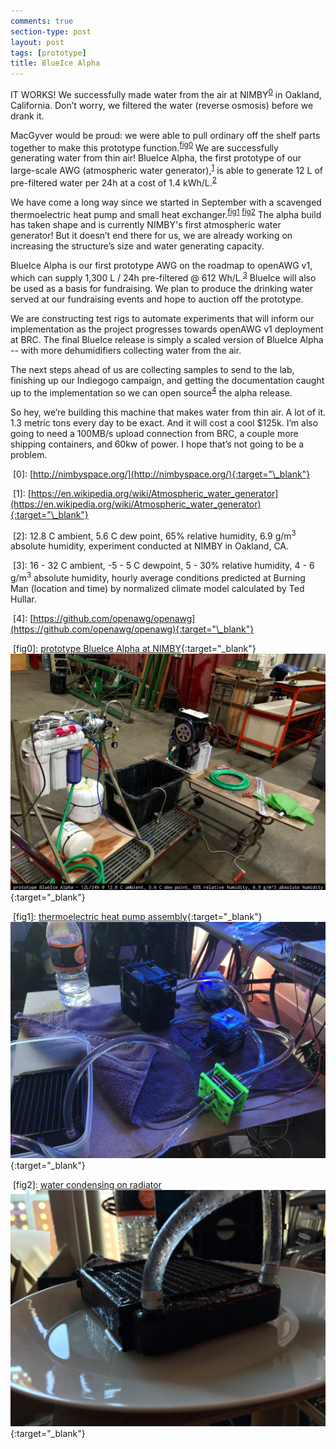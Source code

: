 ```yaml
---
comments: true
section-type: post
layout: post
tags: [prototype]
title: BlueIce Alpha
---
```


IT WORKS! We successfully made water from the air at NIMBY<sup>[0](#0)</sup> in Oakland, California. Don’t worry, we filtered the water (reverse osmosis) before we drank it.
<!--more-->

MacGyver would be proud: we were able to pull ordinary off the shelf parts together to make this prototype function.<sup>[fig0](#fig0)</sup> We are successfully generating water from thin air! BlueIce Alpha, the first prototype of our large-scale AWG (atmospheric water generator),<sup>[1](#1)</sup> is able to generate 12 L of pre-filtered water per 24h at a cost of 1.4 kWh/L.<sup>[2](#2)</sup>

We have come a long way since we started in September with a scavenged thermoelectric heat pump and small heat exchanger.<sup>[fig1](#fig1)</sup> <sup>[fig2](#fig2)</sup> The alpha build has taken shape and is currently NIMBY's first atmospheric water generator! But it doesn’t end there for us, we are already working on increasing the structure’s size and water generating capacity.

BlueIce Alpha is our first prototype AWG on the roadmap to openAWG v1, which can supply 1,300 L / 24h pre-filtered @ 612 Wh/L.<sup>[3](#3)</sup> BlueIce will also be used as a basis for fundraising. We plan to produce the drinking water served at our fundraising events and hope to auction off the prototype.

We are constructing test rigs to automate experiments that will inform our implementation as the project progresses towards openAWG v1 deployment at BRC. The final BlueIce release is simply a scaled version of BlueIce Alpha -- with more dehumidifiers collecting water from the air.

The next steps ahead of us are collecting samples to send to the lab, finishing up our Indiegogo campaign, and getting the documentation caught up to the implementation so we can open source<sup>[4](#4)</sup> the alpha release.

So hey, we’re building this machine that makes water from thin air. A lot of it. 1.3 metric tons every day to be exact. And it will cost a cool $125k. I’m also going to need a 100MB/s upload connection from BRC, a couple more shipping containers, and 60kw of power. I hope that’s not going to be a problem.


<a name="0">&nbsp;</a>\[0\]: [http://nimbyspace.org/](http://nimbyspace.org/){:target="\_blank"}

<a name="1">&nbsp;</a>\[1\]: [https://en.wikipedia.org/wiki/Atmospheric_water_generator](https://en.wikipedia.org/wiki/Atmospheric_water_generator){:target="\_blank"}

<a name="2">&nbsp;</a>\[2\]: 12.8 C ambient, 5.6 C dew point, 65% relative humidity, 6.9 g/m<sup>3</sup> absolute humidity, experiment conducted at NIMBY in Oakland, CA.

<a name="3">&nbsp;</a>\[3\]: 16 - 32 C ambient, -5 - 5 C dewpoint, 5 - 30% relative humidity, 4 - 6 g/m<sup>3</sup> absolute humidity, hourly average conditions predicted at Burning Man (location and time) by normalized climate model calculated by Ted Hullar.

<a name="4">&nbsp;</a>\[4\]: [https://github.com/openawg/openawg](https://github.com/openawg/openawg){:target="\_blank"}

<a name="fig0">&nbsp;</a>\[fig0\]: [prototype BlueIce Alpha at NIMBY](/assets/IMG_9957.jpg){:target="\_blank"}
[![prototype BlueIce Alpha at NIMBY](/assets/IMG_9957.jpg)](/assets/IMG_9957.jpg){:target="\_blank"}

<a name="fig1">&nbsp;</a>\[fig1\]: [thermoelectric heat pump assembly](/assets/IMG_9362.jpg){:target="\_blank"}
[![thermoelectric heat pump assembly](/assets/IMG_9362.jpg)](/assets/IMG_9362.jpg){:target="\_blank"}

<a name="fig2">&nbsp;</a>\[fig2\]: [water condensing on radiator](/assets/IMG_9364.jpg{:target="\_blank"})
[![water condensing onto a small pc liquid cooling heat exchanger](/assets/IMG_9364.jpg)](/assets/IMG_9364.jpg){:target="\_blank"}

